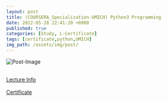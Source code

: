 ```yaml
---
layout: post
title: (COURSERA_Specialization-UMICH) Python3 Programming
date: 2022-05-28 22:41:20 +0900
published: true
categories: [Study, L-Certificate]
tags: [certificate,python,UMICH]
img_path: /assets/img/post/
---
```


![Post-Image](CERTIFICATE-Python3_Programming.png)
<br><br>

[Lecture Info](https://www.coursera.org/specializations/python-3-programming)
<br><br>
[Certificate](https://coursera.org/share/0e1168a4288d5711141430935aeaccb7)